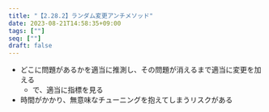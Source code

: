 ```yaml
---
title: "【2.28.2】ランダム変更アンチメソッド"
date: 2023-08-21T14:58:35+09:00
tags: [""]
seq: [""]
draft: false
---
```


- どこに問題があるかを適当に推測し、その問題が消えるまで適当に変更を加える
  - で、適当に指標を見る
- 時間がかかり、無意味なチューニングを抱えてしまうリスクがある